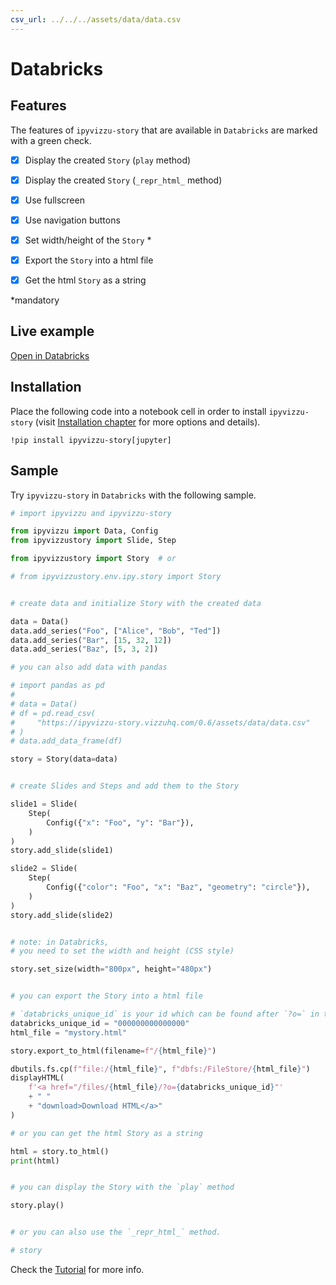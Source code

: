 ```yaml
---
csv_url: ../../../assets/data/data.csv
---
```


# Databricks

## Features

The features of `ipyvizzu-story` that are available in `Databricks` are marked
with a green check.

- [x] Display the created `Story` (`play` method)

- [x] Display the created `Story` (`_repr_html_` method)

- [x] Use fullscreen

- [x] Use navigation buttons

- [x] Set width/height of the `Story` \*

- [x] Export the `Story` into a html file

- [x] Get the html `Story` as a string

\*mandatory

## Live example

[Open in Databricks](https://databricks-prod-cloudfront.cloud.databricks.com/public/4027ec902e239c93eaaa8714f173bcfc/808850182010194/1655405509226124/1947355309752283/latest.html)

## Installation

Place the following code into a notebook cell in order to install
`ipyvizzu-story` (visit [Installation chapter](../../installation.md) for more
options and details).

```
!pip install ipyvizzu-story[jupyter]
```

## Sample

Try `ipyvizzu-story` in `Databricks` with the following sample.

```python
# import ipyvizzu and ipyvizzu-story

from ipyvizzu import Data, Config
from ipyvizzustory import Slide, Step

from ipyvizzustory import Story  # or

# from ipyvizzustory.env.ipy.story import Story


# create data and initialize Story with the created data

data = Data()
data.add_series("Foo", ["Alice", "Bob", "Ted"])
data.add_series("Bar", [15, 32, 12])
data.add_series("Baz", [5, 3, 2])

# you can also add data with pandas

# import pandas as pd
#
# data = Data()
# df = pd.read_csv(
#     "https://ipyvizzu-story.vizzuhq.com/0.6/assets/data/data.csv"
# )
# data.add_data_frame(df)

story = Story(data=data)


# create Slides and Steps and add them to the Story

slide1 = Slide(
    Step(
        Config({"x": "Foo", "y": "Bar"}),
    )
)
story.add_slide(slide1)

slide2 = Slide(
    Step(
        Config({"color": "Foo", "x": "Baz", "geometry": "circle"}),
    )
)
story.add_slide(slide2)


# note: in Databricks,
# you need to set the width and height (CSS style)

story.set_size(width="800px", height="480px")


# you can export the Story into a html file

# `databricks_unique_id` is your id which can be found after `?o=` in the url)
databricks_unique_id = "000000000000000"
html_file = "mystory.html"

story.export_to_html(filename=f"/{html_file}")

dbutils.fs.cp(f"file:/{html_file}", f"dbfs:/FileStore/{html_file}")
displayHTML(
    f'<a href="/files/{html_file}/?o={databricks_unique_id}"'
    + " "
    + "download>Download HTML</a>"
)

# or you can get the html Story as a string

html = story.to_html()
print(html)


# you can display the Story with the `play` method

story.play()


# or you can also use the `_repr_html_` method.

# story
```

Check the [Tutorial](../../tutorial/index.md) for more info.
